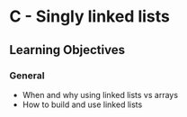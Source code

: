 # C - Singly linked lists

## Learning Objectives

### General
* When and why using linked lists vs arrays
* How to build and use linked lists

